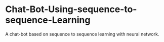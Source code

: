 # Chat-Bot-Using-sequence-to-sequence-Learning
A chat-bot  based on sequence to sequence learning with neural network.
